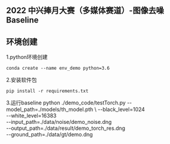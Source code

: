 ## 2022 中兴捧月大赛（多媒体赛道）-图像去噪 Baseline

## 环境创建
1.python环境创建

    conda create --name env_demo python=3.6

2.安装软件包

    pip install -r requirements.txt

3.运行baseline
    python ./demo_code/testTorch.py --model_path=./models/th_model.pth \ 
                                    --black_level=1024 \
                                    --white_level=16383 \
                                    --input_path=./data/noise/demo_noise.dng \
                                    --output_path=./data/result/demo_torch_res.dng \
                                    --ground_path=./data/gt/demo.dng 
    

